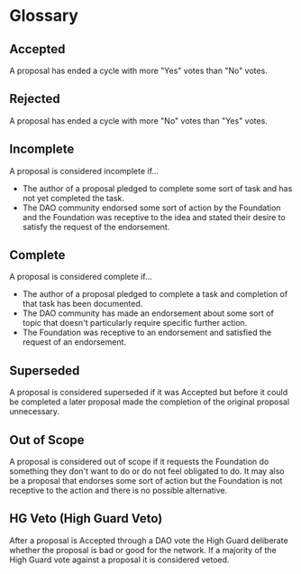 # Glossary

## Accepted

A proposal has ended a cycle with more "Yes" votes than "No" votes.

## Rejected

A proposal has ended a cycle with more "No" votes than "Yes" votes.

## Incomplete

A proposal is considered incomplete if...  


* The author of a proposal pledged to complete some sort of task and has not yet completed the task.
* The DAO community endorsed some sort of action by the Foundation and the Foundation was receptive to the idea and stated their desire to satisfy the request of the endorsement.

## Complete

A proposal is considered complete if...

* The author of a proposal pledged to complete a task and completion of that task has been documented.
* The DAO community has made an endorsement about some sort of topic that doesn't particularly require specific further action.
* The Foundation was receptive to an endorsement and satisfied the request of an endorsement.

## Superseded

A proposal is considered superseded if it was Accepted but before it could be completed a later proposal made the completion of the original proposal unnecessary.

## Out of Scope

A proposal is considered out of scope if it requests the Foundation do something they don't want to do or do not feel obligated to do. It may also be a proposal that endorses some sort of action but the Foundation is not receptive to the action and there is no possible alternative.

## HG Veto \(High Guard Veto\)

After a proposal is Accepted through a DAO vote the High Guard deliberate whether the proposal is bad or good for the network. If a majority of the High Guard vote against a proposal it is considered vetoed.

